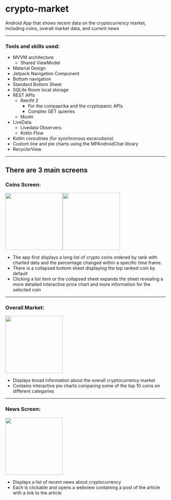 # crypto-market

Android App that shows recent data on the cryptocurrency market, including coins, overall market data, and current news

---

### Tools and skills used:

- MVVM architecture
  - Shared ViewModel
- Material Design
- Jetpack Navigation Component
- Bottom navigation
- Standard Bottom Sheet
- SQLite Room local storage
- REST APIs
  - Retrifit 2
    - For the coinpaprika and the cryptopanic APIs
    - Complex GET quieries
  - Moshi
- LiveData
  - Livedata Observers
  - Kotlin Flow
- Kotlin coroutines (for synchronous excecutions)
- Custom line and pie charts using the MPAndroidChat library
- RecyclerView

---

## **There are 3 main screens**

### Coins Screen:

<p align="left" style="display:flex">
    <a href="https://github.com/edcres/crypto-market">
        <img width=180 src="https://user-images.githubusercontent.com/79296181/184467923-dd1653d0-6d15-4fd9-915a-7d98d4bd5e3e.jpg" />
    </a>
    <a href="https://github.com/edcres/crypto-market">
        <img width=180 src="https://user-images.githubusercontent.com/79296181/184467761-4b013efa-d543-4309-8c4e-b5b8fe83f893.gif" />
    </a>
</p>

- The app first displays a long list of crypto coins ordered by rank with charted data and the percentage changed within a specific time frame.
- There is a collapsed bottom sheet displaying the top ranked coin by default
- Clicking a list item or the collapsed sheet expands the sheet revealing a more detailed interactive price chart and more information for the selected coin

---

### Overall Market:

<img align="center" width=180 src="https://user-images.githubusercontent.com/79296181/183534949-a1ab13be-1a95-46a8-b762-fa28bfc2455b.gif" />

- Displays broad information about the overall cryptocurrency market
- Contains interactive pie charts comparing some of the top 10 coins on different categories

---

### News Screen:

<img align="center" width=180 src="https://user-images.githubusercontent.com/79296181/183535995-dff45901-6c09-448e-ba6d-d406a1a36508.gif" />

- Displays a list of recent news about cryptocurrency
- Each is clickable and opens a webview containing a post of the article with a link to the article
